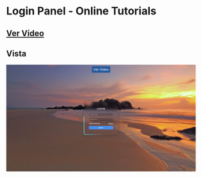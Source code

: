 # Login Panel - Online Tutorials

## [Ver Vídeo](https://youtu.be/7d5_N7o3bmg?si=fcEM335XYN1kXXI8)

## Vista

![View](view.jpg)

